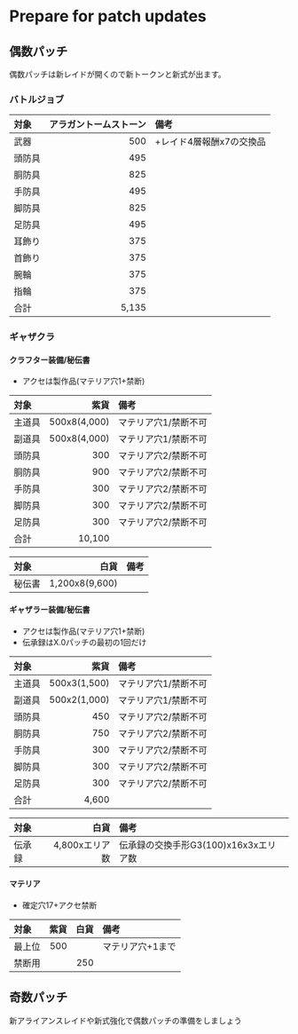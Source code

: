 # Prepare for patch updates

## 偶数パッチ

偶数パッチは新レイドが開くので新トークンと新式が出ます。

### バトルジョブ

|対象|アラガントームストーン|備考|
|:---|---:|:---|
|武器|500|+レイド4層報酬x7の交換品
|頭防具|495|
|胴防具|825|
|手防具|495|
|脚防具|825|
|足防具|495|
|耳飾り|375|
|首飾り|375|
|腕輪|375|
|指輪|375|
|合計|5,135|

### ギャザクラ

#### クラフター装備/秘伝書

- アクセは製作品(マテリア穴1+禁断)

|対象|紫貨|備考|
|:---|---:|:---|
|主道具|500x8(4,000)|マテリア穴1/禁断不可|
|副道具|500x8(4,000)|マテリア穴1/禁断不可|
|頭防具|300|マテリア穴2/禁断不可|
|胴防具|900|マテリア穴2/禁断不可|
|手防具|300|マテリア穴2/禁断不可|
|脚防具|300|マテリア穴2/禁断不可|
|足防具|300|マテリア穴2/禁断不可|
|合計|10,100|

|対象|白貨|備考|
|:---|---:|:---|
|秘伝書|1,200x8(9,600)|

#### ギャザラー装備/秘伝書

- アクセは製作品(マテリア穴1+禁断)
- 伝承録はX.0パッチの最初の1回だけ

|対象|紫貨|備考|
|:---|---:|:---|
|主道具|500x3(1,500)|マテリア穴1/禁断不可|
|副道具|500x2(1,000)|マテリア穴1/禁断不可|
|頭防具|450|マテリア穴2/禁断不可|
|胴防具|750|マテリア穴2/禁断不可|
|手防具|300|マテリア穴2/禁断不可|
|脚防具|300|マテリア穴2/禁断不可|
|足防具|300|マテリア穴2/禁断不可|
|合計|4,600|

|対象|白貨|備考|
|:---|---:|:---|
|伝承録|4,800xエリア数|伝承録の交換手形G3(100)x16x3xエリア数|

#### マテリア

- 確定穴17+アクセ禁断

|対象|紫貨|白貨|備考|
|:---|---:|---:|:---|
|最上位|500||マテリア穴+1まで|
|禁断用||250|

## 奇数パッチ

新アライアンスレイドや新式強化で偶数パッチの準備をしましょう
